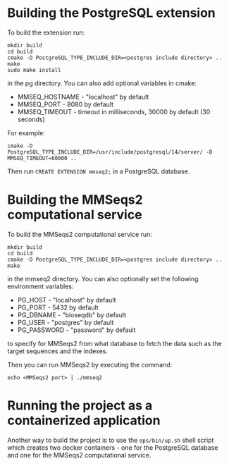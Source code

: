 # Building the PostgreSQL extension
To build the extension run:
```
mkdir build
cd build
cmake -D PostgreSQL_TYPE_INCLUDE_DIR=<postgres include directory> ..
make
sudo make install
```
in the pg directory. You can also add optional variables in cmake:
- MMSEQ\_HOSTNAME - "localhost" by default
- MMSEQ\_PORT - 8080 by default
- MMSEQ\_TIMEOUT - timeout in milliseconds, 30000 by default (30 seconds)

For example:
```
cmake -D PostgreSQL_TYPE_INCLUDE_DIR=/usr/include/postgresql/14/server/ -D MMSEQ_TIMEOUT=60000 ..
```
Then run ``` CREATE EXTENSION mmseq2; ``` in a PostgreSQL database.

# Building the MMSeqs2 computational service
To build the MMSeqs2 computational service run:
```
mkdir build
cd build
cmake -D PostgreSQL_TYPE_INCLUDE_DIR=<postgres include directory> ..
make
```
in the mmseq2 directory. You can also optionally set the following environment variables:
- PG\_HOST - "localhost" by default
- PG\_PORT - 5432 by default
- PG\_DBNAME - "bioseqdb" by default
- PG\_USER - "postgres" by default
- PG\_PASSWORD - "password" by default

to specify for MMSeqs2 from what database to fetch the data such as the target sequences and the indexes.

Then you can run MMSeqs2 by executing the command:
```
echo <MMSeqs2 port> | ./mmseq2
```

# Running the project as a containerized application
Another way to build the project is to use the ```ops/bin/up.sh``` shell script
which creates two docker containers - one for the PostgreSQL database
and one for the MMSeqs2 computational service.
